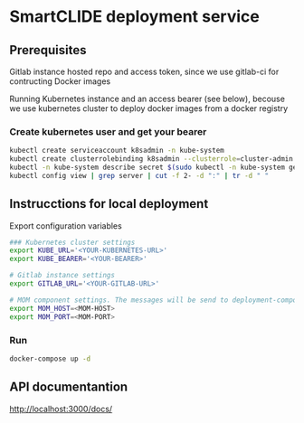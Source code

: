 # SmartCLIDE deployment service
## Prerequisites
Gitlab instance hosted repo and access token, since we use gitlab-ci for contructing Docker images

Running Kubernetes instance and an access bearer (see below), becouse we use kubernetes cluster to deploy docker images from a docker registry

### Create kubernetes user and get your bearer
``` bash
kubectl create serviceaccount k8sadmin -n kube-system
kubectl create clusterrolebinding k8sadmin --clusterrole=cluster-admin --serviceaccount=kube-system:k8sadmin
kubectl -n kube-system describe secret $(sudo kubectl -n kube-system get secret | (grep k8sadmin || echo "$_") | awk '{print $1}') | grep token: | awk '{print $2}'
kubectl config view | grep server | cut -f 2- -d ":" | tr -d " "
```


## Instrucctions for local deployment
Export configuration variables

```bash 
### Kubernetes cluster settings
export KUBE_URL='<YOUR-KUBERNETES-URL>'
export KUBE_BEARER='<YOUR-BEARER>'

# Gitlab instance settings
export GITLAB_URL='<YOUR-GITLAB-URL>'

# MOM component settings. The messages will be send to deployment-component topic of a MQTT broker
export MOM_HOST=<MOM-HOST>
export MOM_PORT=<MOM-PORT>
```

### Run 
``` bash 
docker-compose up -d 
```
## API documentantion 
[http://localhost:3000/docs/](http://localhost:3000/docs/)
